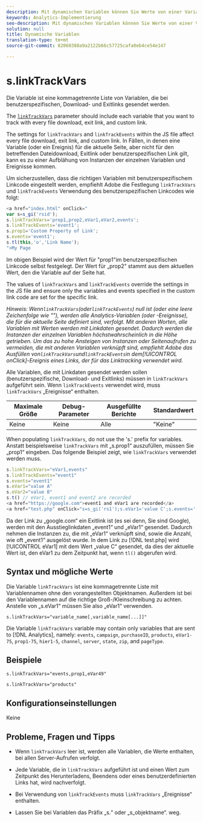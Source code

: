 ```yaml
---
description: Mit dynamischen Variablen können Sie Werte von einer Variablen in eine andere kopieren, ohne die vollständigen Werte mehrfach in die Bildanforderung auf Ihrer Site eingeben zu müssen.
keywords: Analytics-Implementierung
seo-description: Mit dynamischen Variablen können Sie Werte von einer Variablen in eine andere kopieren, ohne die vollständigen Werte mehrfach in die Bildanforderung auf Ihrer Site eingeben zu müssen.
solution: null
title: Dynamische Variablen
translation-type: tm+mt
source-git-commit: 82060388a9a2122b66c57725cafa0eb4ce54e147

---
```



# s.linkTrackVars

Die Variable ist eine kommagetrennte Liste von Variablen, die bei benutzerspezifischen, Download- und Exitlinks gesendet werden.

The [`linkTrackVars`](https://docs.adobe.com/content/help/en/analytics/implementation/javascript-implementation/variables-analytics-reporting/config-var/s-linktrackvars.html) parameter should include each variable that you want to track with every file download, exit link, and custom link.

The settings for `linkTrackVars` and `linkTrackEvents` within the JS file affect every file download, exit link, and custom link. In Fällen, in denen eine Variable (oder ein Ereignis) für die aktuelle Seite, aber nicht für den betreffenden Dateidownload, Exitlink oder benutzerspezifischen Link gilt, kann es zu einer Aufblähung von Instanzen der einzelnen Variablen und Ereignisse kommen.

Um sicherzustellen, dass die richtigen Variablen mit benutzerspezifischem Linkcode eingestellt werden, empfiehlt Adobe die Festlegung `linkTrackVars` und `linkTrackEvents` Verwendung des benutzerspezifischen Linkcodes wie folgt:

```js
<a href="index.html" onClick=" 
var s=s_gi('rsid'); 
s.linkTrackVars='prop1,prop2,eVar1,eVar2,events'; 
s.linkTrackEvents='event1'; 
s.prop1='Custom Property of Link'; 
s.events='event1'; 
s.tl(this,'o','Link Name'); 
">My Page 
```

Im obigen Beispiel wird der Wert für "prop1"im benutzerspezifischen Linkcode selbst festgelegt. Der Wert für „prop2“ stammt aus dem aktuellen Wert, den die Variable auf der Seite hat.

The values of `linkTrackVars` and `linkTrackEvents` override the settings in the JS file and ensure only the variables and events specified in the custom link code are set for the specific link.

*Hinweis: Wenn`linkTrackVars`(oder`linkTrackEvents`) null ist (oder eine leere Zeichenfolge wie ""), werden alle Analytics-Variablen (oder -Ereignisse), die für die aktuelle Seite definiert sind, verfolgt. Mit anderen Worten, alle Variablen mit Werten werden mit Linkdaten gesendet. Dadurch werden die Instanzen der einzelnen Variablen höchstwahrscheinlich in die Höhe getrieben. Um das zu hohe Ansteigen von Instanzen oder Seitenaufrufen zu vermeiden, die mit anderen Variablen verknüpft sind, empfiehlt Adobe das Ausfüllen von`linkTrackVars`und`linkTrackEvents`in dem[!UICONTROL onClick]-Ereignis eines Links, der für das Linktracking verwendet wird.*

Alle Variablen, die mit Linkdaten gesendet werden sollen (benutzerspezifische, Download- und Exitlinks) müssen in `linkTrackVars` aufgeführt sein. Wenn `linkTrackEvents` verwendet wird, muss `linkTrackVars` „Ereignisse“ enthalten.

| Maximale Größe | Debug-Parameter | Ausgefüllte Berichte | Standardwert |
|---|---|---|---|
| Keine | Keine | Alle | "Keine" |

When populating `linkTrackVars`, do not use the 's.' prefix for variables. Anstatt beispielsweise `linkTrackVars` mit „s.prop1“ auszufüllen, müssen Sie „prop1“ eingeben. Das folgende Beispiel zeigt, wie `linkTrackVars` verwendet werden muss.

```js
s.linkTrackVars="eVar1,events" 
s.linkTrackEvents="event1" 
s.events="event1" 
s.eVar1="value A" 
s.eVar2="value B" 
s.t() // eVar1, event1 and event2 are recorded 
<a href="https://google.com">event1 and eVar1 are recorded</a> 
<a href="test.php" onClick="s=s_gi('rs1');s.eVar1='value C';s.events='';s.tl(this,'o')">eVar1 is recorded</a> 
```

Da der Link zu „google.com“ ein Exitlink ist (es sei denn, Sie sind Google), werden mit den Ausstieglinkdaten „event1“ und „eVar1“ gesendet. Dadurch nehmen die Instanzen zu, die mit „eVar1“ verknüpft sind, sowie die Anzahl, wie oft „event1“ ausgelöst wurde. In dem Link zu [!DNL test.php] wird [!UICONTROL eVar1] mit dem Wert „value C“ gesendet, da dies der aktuelle Wert ist, den eVar1 zu dem Zeitpunkt hat, wenn `tl()` abgerufen wird.

## Syntax und mögliche Werte

Die Variable `linkTrackVars` ist eine kommagetrennte Liste mit Variablennamen ohne den vorangestellten Objektnamen. Außerdem ist bei den Variablennamen auf die richtige Groß-/Kleinschreibung zu achten. Anstelle von „s.eVar1“ müssen Sie also „eVar1“ verwenden.

```
s.linkTrackVars="variable_name[,variable_name[...]]"
```

Die Variable `linkTrackVars` variable may contain only variables that are sent to [!DNL Analytics], namely: `events`, `campaign`, `purchaseID`, `products`, `eVar1-75`, `prop1-75`, `hier1-5`, `channel`, `server`, `state`, `zip`, and `pageType`.

## Beispiele

```
s.linkTrackVars="events,prop1,eVar49"
```

```
s.linkTrackVars="products"
```

## Konfigurationseinstellungen

Keine

## Probleme, Fragen und Tipps

* Wenn `linkTrackVars` leer ist, werden alle Variablen, die Werte enthalten, bei allen Server-Aufrufen verfolgt.
* Jede Variable, die in `linkTrackVars` aufgeführt ist und einen Wert zum Zeitpunkt des Herunterladens, Beendens oder eines benutzerdefinierten Links hat, wird nachverfolgt.
* Bei Verwendung von `linkTrackEvents` muss `linkTrackVars` „Ereignisse“ enthalten.

* Lassen Sie bei Variablen das Präfix „s.“ oder „s_objektname“. weg.

